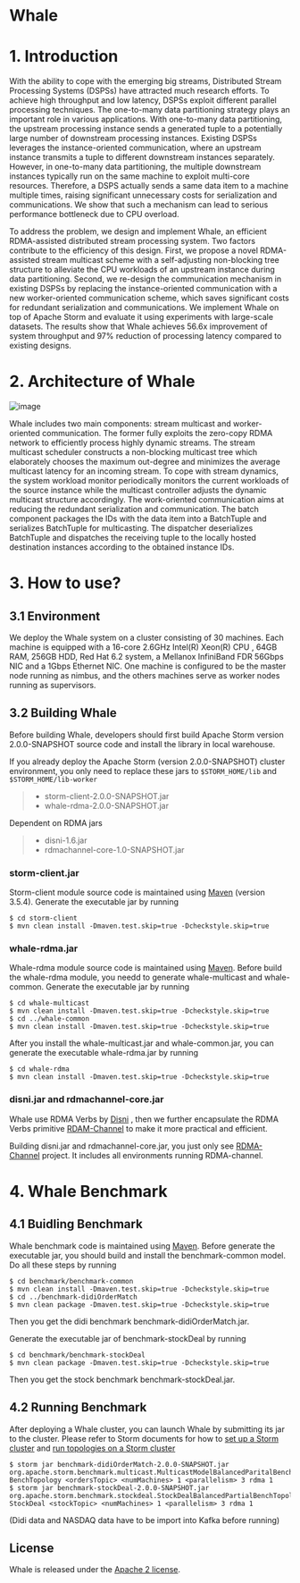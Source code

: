 # Whale

# 1. Introduction
With the ability to cope with the emerging big streams, Distributed Stream Processing Systems (DSPSs) have attracted much research efforts. 
To achieve high throughput and low latency, DSPSs exploit different parallel processing techniques. 
The one-to-many data partitioning strategy plays an important role in various applications. 
With one-to-many data partitioning, the upstream processing instance sends a generated tuple to a potentially large number of downstream processing instances. 
Existing DSPSs leverages the instance-oriented communication, where an upstream instance transmits a tuple to different downstream instances separately. 
However, in one-to-many data partitioning, the multiple downstream instances typically run on the same machine to exploit multi-core resources. 
Therefore,  a DSPS actually sends a same data item to a machine multiple times, raising significant unnecessary costs for serialization and communications. 
We show that such a mechanism can lead to serious performance bottleneck due to CPU overload. 

To address the problem, we design and implement Whale, an efficient RDMA-assisted distributed stream processing system. 
Two factors contribute to the efficiency of this design. 
First, we propose a novel RDMA-assisted stream multicast scheme with a self-adjusting non-blocking tree structure to alleviate the CPU workloads of an upstream instance during data partitioning. 
Second, we re-design the communication mechanism in existing DSPSs by replacing the instance-oriented communication with a new worker-oriented communication scheme, which saves significant costs for redundant serialization and communications. 
We implement Whale on top of Apache Storm and evaluate it using experiments with large-scale datasets. The results show that Whale achieves 56.6x improvement of system throughput and 97% reduction of processing latency compared to existing designs.

# 2. Architecture of Whale
![image](https://github.com/Whale2021/Whale/blob/master/images/Whale_architecture.png)

Whale includes two main components: stream multicast and worker-oriented communication. The former fully exploits the zero-copy RDMA network to efficiently process highly dynamic streams. The stream multicast scheduler constructs a non-blocking multicast tree which elaborately chooses the maximum out-degree and minimizes the average multicast latency for an incoming stream. To cope with stream dynamics, the system workload monitor periodically monitors the current workloads of the source instance while the multicast controller adjusts the dynamic multicast structure accordingly. The work-oriented communication aims at reducing the redundant serialization and communication. The batch component packages the IDs with the data item into a BatchTuple and serializes BatchTuple for multicasting. The dispatcher deserializes BatchTuple and dispatches the receiving tuple to the locally hosted destination instances according to the obtained instance IDs.

# 3. How to use?
## 3.1 Environment
We deploy the Whale system on a cluster consisting of 30 machines. Each machine is equipped with a 16-core 2.6GHz Intel(R) Xeon(R) CPU , 64GB RAM, 256GB HDD, Red Hat 6.2 system, a Mellanox InfiniBand FDR 56Gbps NIC and a 1Gbps Ethernet NIC. One machine is configured to be the master node running as nimbus, and the others machines serve as worker nodes running as supervisors.

## 3.2 Building Whale
Before building Whale, developers should first build Apache Storm version 2.0.0-SNAPSHOT source code and install the library in local warehouse.

If you already deploy the Apache Storm (version 2.0.0-SNAPSHOT) cluster environment, you only need to replace these jars to `$STORM_HOME/lib` and `$STORM_HOME/lib-worker`
> * storm-client-2.0.0-SNAPSHOT.jar
> * whale-rdma-2.0.0-SNAPSHOT.jar

Dependent on RDMA jars
> * disni-1.6.jar
> * rdmachannel-core-1.0-SNAPSHOT.jar

### storm-client.jar
Storm-client module source code is maintained using [Maven](http://maven.apache.org/) (version 3.5.4). Generate the executable jar by running
```
$ cd storm-client
$ mvn clean install -Dmaven.test.skip=true -Dcheckstyle.skip=true
```

### whale-rdma.jar
Whale-rdma module source code is maintained using [Maven](http://maven.apache.org/). Before build the whale-rdma module, you needd to generate whale-multicast and whale-common. Generate the executable jar by running
```
$ cd whale-multicast
$ mvn clean install -Dmaven.test.skip=true -Dcheckstyle.skip=true
$ cd ../whale-common
$ mvn clean install -Dmaven.test.skip=true -Dcheckstyle.skip=true
```
After you install the whale-multicast.jar and whale-common.jar, you can generate the executable whale-rdma.jar by running
```
$ cd whale-rdma
$ mvn clean install -Dmaven.test.skip=true -Dcheckstyle.skip=true
```

### disni.jar and rdmachannel-core.jar
Whale use RDMA Verbs by [Disni](https://github.com/zrlio/disni) , then we further encapsulate the RDMA Verbs primitive [RDAM-Channel](https://github.com/Whale2021/RDMAChannel) to make it more practical and efficient.

Building disni.jar and rdmachannel-core.jar, you just only see [RDMA-Channel](https://github.com/Whale2021/RDMAChannel) project. It includes all environments running RDMA-channel.

# 4. Whale Benchmark
## 4.1 Buidling Benchmark
Whale benchmark code is maintained using [Maven](http://maven.apache.org/). Before generate the executable jar, you should build and install the benchmark-common model. Do all these steps by running
```
$ cd benchmark/benchmark-common
$ mvn clean install -Dmaven.test.skip=true -Dcheckstyle.skip=true
$ cd ../benchmark-didiOrderMatch
$ mvn clean package -Dmaven.test.skip=true -Dcheckstyle.skip=true
```
Then you get the didi benchmark benchmark-didiOrderMatch.jar.

Generate the executable jar of benchmark-stockDeal by running 
```
$ cd benchmark/benchmark-stockDeal
$ mvn clean package -Dmaven.test.skip=true -Dcheckstyle.skip=true
```

Then you get the stock benchmark benchmark-stockDeal.jar.

## 4.2 Running Benchmark
After deploying a Whale cluster, you can launch Whale by submitting its jar to the cluster. Please refer to Storm documents for how to
[set up a Storm cluster](https://storm.apache.org/documentation/Setting-up-a-Storm-cluster.html) and [run topologies on a Storm cluster](https://storm.apache.org/documentation/Running-topologies-on-a-production-cluster.ht)

```
$ storm jar benchmark-didiOrderMatch-2.0.0-SNAPSHOT.jar org.apache.storm.benchmark.multicast.MulticastModelBalancedParitalBenchTopology BenchTopology <ordersTopic> <numMachines> 1 <parallelism> 3 rdma 1  
$ storm jar benchmark-stockDeal-2.0.0-SNAPSHOT.jar org.apache.storm.benchmark.stockdeal.StockDealBalancedPartialBenchTopology StockDeal <stockTopic> <numMachines> 1 <parallelism> 3 rdma 1
```

(Didi data and NASDAQ data have to be import into Kafka before running)
## License
Whale is released under the [Apache 2 license](http://www.apache.org/licenses/LICENSE-2.0.html).
